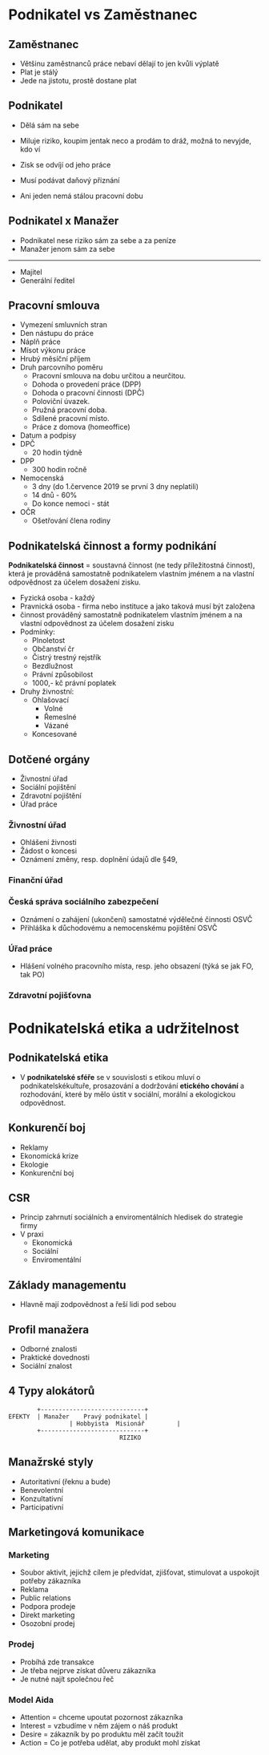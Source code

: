 # Podnikatel vs Zaměstnanec

## Zaměstnanec

- Většinu zaměstnanců práce nebaví dělají to jen kvůli výplatě
- Plat je stálý
- Jede na jistotu, prostě dostane plat

## Podnikatel

- Dělá sám na sebe
- Miluje riziko, koupim jentak neco a prodám to dráž, možná to nevyjde, kdo ví
- Zisk se odvíjí od jeho práce
- Musí podávat daňový přiznání

- Ani jeden nemá stálou pracovní dobu

## Podnikatel x Manažer

- Podnikatel nese riziko sám za sebe a za peníze
- Manažer jenom sám za sebe

---

- Majitel
- Generální ředitel

## Pracovní smlouva

- Vymezení smluvních stran
- Den nástupu do práce
- Náplň práce
- Mísot výkonu práce
- Hrubý měsíční příjem
- Druh parcovního poměru
  - Pracovní smlouva na dobu určitou a neurčitou.
  - Dohoda o provedení práce (DPP)
  - Dohoda o pracovní činnosti (DPČ)
  - Poloviční úvazek.
  - Pružná pracovní doba.
  - Sdílené pracovní místo.
  - Práce z domova (homeoffice)
- Datum a podpisy
- DPČ
  - 20 hodin týdně
- DPP
  - 300 hodin ročně
- Nemocenská
  - 3 dny (do 1.července 2019 se první 3 dny neplatili)
  - 14 dnů - 60%
  - Do konce nemoci - stát
- OČR
  - Ošetřování člena rodiny

## Podnikatelská činnost a formy podnikání

**Podnikatelská činnost** = soustavná činnost (ne tedy příležitostná činnost), která je prováděná samostatně podnikatelem vlastním jménem a na vlastní odpovědnost za účelem dosažení zisku.

- Fyzická osoba - každý
- Pravnická osoba - firma nebo instituce a jako taková musí být založena
- činnost prováděný samostatně podnikatelem vlastním jménem a na vlastní odpovědnost za účelem dosažení zisku
- Podmínky:
  - Plnoletost
  - Občanství čr
  - Čistrý trestný rejstřík
  - Bezdlužnost
  - Právní způsobilost
  - 1000,- kč právní poplatek
- Druhy živnostní:
  - Ohlašovací
    - Volné
    - Řemeslné
    - Vázané
  - Koncesované

## Dotčené orgány

- Živnostní úřad
- Sociální pojištění
- Zdravotní pojištění
- Úřad práce

### Živnostní úřad

- Ohlášení živnosti
- Žádost o koncesi
- Oznámení změny, resp. doplnění údajů dle §49,

### Finanční úřad

### Česká správa sociálního zabezpečení

- Oznámení o zahájení (ukončení) samostatné výdělečné činnosti OSVČ
- Přihláška k důchodovému a nemocenskému pojištění OSVČ

### Úřad práce

- Hlášení volného pracovního místa, resp. jeho obsazení (týká se jak FO, tak PO)

### Zdravotní pojišťovna

# Podnikatelská etika a udržitelnost

## Podnikatelská etika

- V **podnikatelské sféře** se v souvislosti s etikou mluví o podnikatelskékultuře, prosazování a dodržování **etického chování** a rozhodování, které by mělo ústit v sociální, morální a ekologickou odpovědnost.

## Konkurenčí boj

- Reklamy
- Ekonomická krize
- Ekologie
- Konkurenční boj

## CSR

- Princip zahrnutí sociálních a enviromentálních hledisek do strategie firmy
- V praxi
  - Ekonomická
  - Sociální
  - Enviromentální

## Základy managementu

- Hlavně mají zodpovědnost a řeší lidi pod sebou

## Profil manažera

- Odborné znalosti
- Praktické dovednosti
- Sociální znalost

## 4 Typy alokátorů

```
        +-----------------------------+
EFEKTY  | Manažer    Pravý podnikatel |
                 | Hobbyista  Misionář         |
        +-----------------------------+
                               RIZIKO
```

## Manažrské styly

- Autoritativní (řeknu a bude)
- Benevolentní
- Konzultativní
- Participativní

## Marketingová komunikace

### Marketing

- Soubor aktivit, jejichž cílem je předvídat, zjišťovat, stimulovat a uspokojit potřeby zákazníka
- Reklama
- Public relations
- Podpora prodeje
- Direkt marketing
- Osozobní prodej

### Prodej

- Probíhá zde transakce
- Je třeba nejprve získat důveru zákazníka
- Je nutné najít společnou řeč

### Model Aida

- Attention = chceme upoutat pozornost zákazníka
- Interest = vzbudíme v něm zájem o náš produkt
- Desire = zákazník by po produktu měl začít toužit
- Action = Co je potřeba udělat, aby produkt mohl získat
